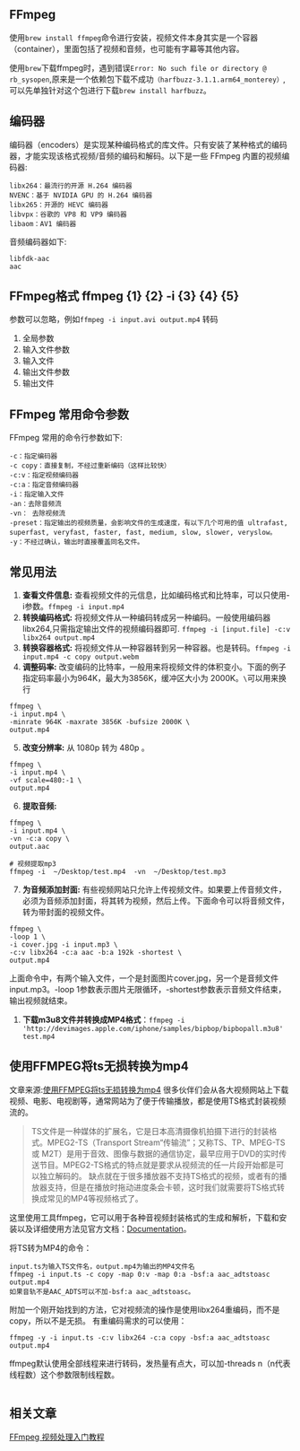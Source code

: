 ## FFmpeg
使用`brew install ffmpeg`命令进行安装，视频文件本身其实是一个容器（container），里面包括了视频和音频，也可能有字幕等其他内容。

使用`brew`下载ffmpeg时，遇到错误`Error: No such file or directory @ rb_sysopen`,原来是一个依赖包下载不成功`（harfbuzz-3.1.1.arm64_monterey）`,可以先单独针对这个包进行下载`brew install harfbuzz`。

## 编码器
编码器（encoders）是实现某种编码格式的库文件。只有安装了某种格式的编码器，才能实现该格式视频/音频的编码和解码。以下是一些 FFmpeg 内置的视频编码器:
```
libx264：最流行的开源 H.264 编码器
NVENC：基于 NVIDIA GPU 的 H.264 编码器
libx265：开源的 HEVC 编码器
libvpx：谷歌的 VP8 和 VP9 编码器
libaom：AV1 编码器
```
音频编码器如下:
```
libfdk-aac
aac
```

## FFmpeg格式 ffmpeg {1} {2} -i {3} {4} {5}
参数可以忽略，例如`ffmpeg -i input.avi output.mp4` 转码
1. 全局参数
2. 输入文件参数
3. 输入文件
4. 输出文件参数
5. 输出文件



## FFmpeg 常用命令参数
FFmpeg 常用的命令行参数如下:
```
-c：指定编码器
-c copy：直接复制，不经过重新编码（这样比较快）
-c:v：指定视频编码器
-c:a：指定音频编码器
-i：指定输入文件
-an：去除音频流
-vn： 去除视频流
-preset：指定输出的视频质量，会影响文件的生成速度，有以下几个可用的值 ultrafast, superfast, veryfast, faster, fast, medium, slow, slower, veryslow。
-y：不经过确认，输出时直接覆盖同名文件。
```

## 常见用法
1. **查看文件信息:** 查看视频文件的元信息，比如编码格式和比特率，可以只使用-i参数。`ffmpeg -i input.mp4`
2. **转换编码格式:** 将视频文件从一种编码转成另一种编码。一般使用编码器libx264,只需指定输出文件的视频编码器即可. `ffmpeg -i [input.file] -c:v libx264 output.mp4`
3. **转换容器格式:** 将视频文件从一种容器转到另一种容器。也是转码。`ffmpeg -i input.mp4 -c copy output.webm`
4. **调整码率:** 改变编码的比特率，一般用来将视频文件的体积变小。下面的例子指定码率最小为964K，最大为3856K，缓冲区大小为 2000K。`\`可以用来换行 

```
ffmpeg \
-i input.mp4 \
-minrate 964K -maxrate 3856K -bufsize 2000K \
output.mp4
```

5. **改变分辨率:** 从 1080p 转为 480p 。

```
ffmpeg \
-i input.mp4 \
-vf scale=480:-1 \
output.mp4
```

6. **提取音频:**

```shell
ffmpeg \
-i input.mp4 \
-vn -c:a copy \
output.aac

# 视频提取mp3
ffmpeg -i  ~/Desktop/test.mp4  -vn  ~/Desktop/test.mp3
```

7. **为音频添加封面:** 有些视频网站只允许上传视频文件。如果要上传音频文件，必须为音频添加封面，将其转为视频，然后上传。下面命令可以将音频文件，转为带封面的视频文件。

```
ffmpeg \
-loop 1 \
-i cover.jpg -i input.mp3 \
-c:v libx264 -c:a aac -b:a 192k -shortest \
output.mp4
```

上面命令中，有两个输入文件，一个是封面图片cover.jpg，另一个是音频文件input.mp3。-loop 1参数表示图片无限循环，-shortest参数表示音频文件结束，输出视频就结束。
1. **下载m3u8文件并转换成MP4格式**：`ffmpeg -i 'http://devimages.apple.com/iphone/samples/bipbop/bipbopall.m3u8' test.mp4`

## 使用FFMPEG将ts无损转换为mp4
文章来源:[使用FFMPEG将ts无损转换为mp4](https://www.simaek.com/archives/6/)
很多伙伴们会从各大视频网站上下载视频、电影、电视剧等，通常网站为了便于传输播放，都是使用TS格式封装视频流的。

>TS文件是一种媒体的扩展名，它是日本高清摄像机拍摄下进行的封装格式。MPEG2-TS（Transport Stream“传输流”；又称TS、TP、MPEG-TS 或 M2T）是用于音效、图像与数据的通信协定，最早应用于DVD的实时传送节目。MPEG2-TS格式的特点就是要求从视频流的任一片段开始都是可以独立解码的。
缺点就在于很多播放器不支持TS格式的视频，或者有的播放器支持，但是在播放时拖动进度条会卡顿，这时我们就需要将TS格式转换成常见的MP4等视频格式了。

这里使用工具ffmpeg，它可以用于各种音视频封装格式的生成和解析，下载和安装以及详细使用方法见官方文档：[Documentation](http://ffmpeg.org/documentation.html)。

将TS转为MP4的命令：
```
input.ts为输入TS文件名，output.mp4为输出的MP4文件名
ffmpeg -i input.ts -c copy -map 0:v -map 0:a -bsf:a aac_adtstoasc output.mp4
如果音轨不是AAC_ADTS可以不加-bsf:a aac_adtstoasc。
```
附加一个刚开始找到的方法，它对视频流的操作是使用libx264重编码，而不是copy，所以不是无损。
有重编码需求的可以使用：
```
ffmpeg -y -i input.ts -c:v libx264 -c:a copy -bsf:a aac_adtstoasc output.mp4
```
ffmpeg默认使用全部线程来进行转码，发热量有点大，可以加-threads n（n代表线程数）这个参数限制线程数。

![]()

## 相关文章
[FFmpeg 视频处理入门教程](https://www.ruanyifeng.com/blog/2020/01/ffmpeg.html)